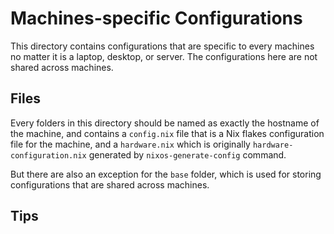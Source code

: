 # Machines-specific Configurations

This directory contains configurations that are specific to every machines no matter
it is a laptop, desktop, or server. The configurations here are not shared across
machines.

## Files

Every folders in this directory should be named as exactly the hostname of the machine,
and contains a `config.nix` file that is a Nix flakes configuration file for the machine,
and a `hardware.nix` which is originally `hardware-configuration.nix` generated by
`nixos-generate-config` command.

But there are also an exception for the `base` folder, which is used for storing configurations
that are shared across machines.

## Tips
